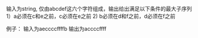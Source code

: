 输入为string, 仅由abcdef这六个字符组成，输出给出满足以下条件的最大子序列
1）a必须在c和e之前，c必须在e之前
2) b必须在d和f之前，d必须在f之前

例子：
    输入为aeccccffffb
    输出为accccffff
